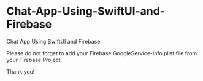 # Chat-App-Using-SwiftUI-and-Firebase
Chat App Using SwiftUI and Firebase

Please do not forget to add your Firebase GoogleService-Info.plist file from your Firebase Project.


Thank you!

